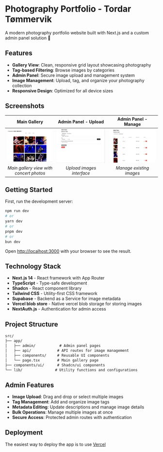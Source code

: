 # Photography Portfolio - Tordar Tømmervik

A modern photography portfolio website built with Next.js and a custom admin panel solution 📸

## Features

- **Gallery View**: Clean, responsive grid layout showcasing photography
- **Tag-based Filtering**: Browse images by categories
- **Admin Panel**: Secure image upload and management system
- **Image Management**: Upload, tag, and organize your photography collection
- **Responsive Design**: Optimized for all device sizes

## Screenshots

<div align="center">

| Main Gallery | Admin Panel - Upload | Admin Panel - Manage |
|:------------:|:-------------------:|:-------------------:|
| ![Main Gallery](public/screenshots/main-gallery.png) | ![Admin Panel Upload](public/screenshots/admin-upload.png) | ![Admin Panel Manage](public/screenshots/admin-gallery.png) |
| *Main gallery view with concert photos* | *Upload images interface* | *Manage existing images* |

</div>

## Getting Started

First, run the development server:

```bash
npm run dev
# or
yarn dev
# or
pnpm dev
# or
bun dev
```

Open [http://localhost:3000](http://localhost:3000) with your browser to see the result.

## Technology Stack

- **Next.js 14** - React framework with App Router
- **TypeScript** - Type-safe development
- **Shadcn** - React component library
- **Tailwind CSS** - Utility-first CSS framework
- **Supabase** - Backend as a Service for image metadata
- **Vercel blob store** - Native vercel blob storage for storing images
- **NextAuth.js** - Authentication for admin access

## Project Structure

```
src/
├── app/
│   ├── admin/           # Admin panel pages
│   ├── api/            # API routes for image management
│   ├── components/     # Reusable UI components
│   └── page.tsx        # Main gallery page
├── components/ui/      # Shadcn/ui components
└── lib/               # Utility functions and configurations
```

## Admin Features

- **Image Upload**: Drag and drop or select multiple images
- **Tag Management**: Add and organize image tags
- **Metadata Editing**: Update descriptions and manage image details
- **Bulk Operations**: Manage multiple images at once
- **Secure Access**: Protected admin routes with authentication

## Deployment

The easiest way to deploy the app is to use [Vercel](https://vercel.com/new?utm_medium=default-template&filter=next.js&utm_source=create-next-app&utm_campaign=create-next-app-readme) 



